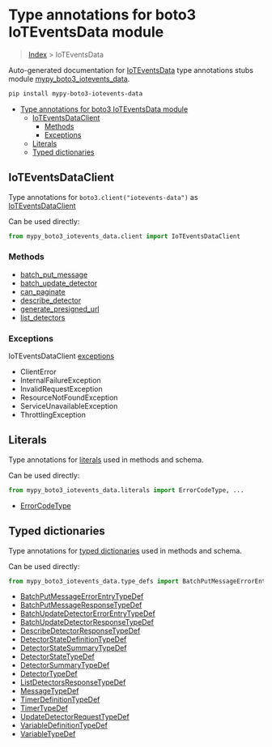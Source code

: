 # Type annotations for boto3 IoTEventsData module

> [Index](..) > IoTEventsData

Auto-generated documentation for
[IoTEventsData](https://boto3.amazonaws.com/v1/documentation/api/latest/reference/services/iotevents-data.html#IoTEventsData)
type annotations stubs module
[mypy_boto3_iotevents_data](https://pypi.org/project/mypy-boto3-iotevents-data/).

```bash
pip install mypy-boto3-iotevents-data
```

- [Type annotations for boto3 IoTEventsData module](#type-annotations-for-boto3-ioteventsdata-module)
  - [IoTEventsDataClient](#ioteventsdataclient)
    - [Methods](#methods)
    - [Exceptions](#exceptions)
  - [Literals](#literals)
  - [Typed dictionaries](#typed-dictionaries)

## IoTEventsDataClient

Type annotations for `boto3.client("iotevents-data")` as
[IoTEventsDataClient](./client.md)

Can be used directly:

```python
from mypy_boto3_iotevents_data.client import IoTEventsDataClient
```

### Methods

- [batch_put_message](./client.md#batch_put_message)
- [batch_update_detector](./client.md#batch_update_detector)
- [can_paginate](./client.md#can_paginate)
- [describe_detector](./client.md#describe_detector)
- [generate_presigned_url](./client.md#generate_presigned_url)
- [list_detectors](./client.md#list_detectors)

### Exceptions

IoTEventsDataClient [exceptions](./client.md#exceptions)

- ClientError
- InternalFailureException
- InvalidRequestException
- ResourceNotFoundException
- ServiceUnavailableException
- ThrottlingException

## Literals

Type annotations for [literals](./literals.md) used in methods and schema.

Can be used directly:

```python
from mypy_boto3_iotevents_data.literals import ErrorCodeType, ...
```

- [ErrorCodeType](./literals.md#errorcodetype)

## Typed dictionaries

Type annotations for [typed dictionaries](./type_defs.md) used in methods and
schema.

Can be used directly:

```python
from mypy_boto3_iotevents_data.type_defs import BatchPutMessageErrorEntryTypeDef, ...
```

- [BatchPutMessageErrorEntryTypeDef](./type_defs.md#batchputmessageerrorentrytypedef)
- [BatchPutMessageResponseTypeDef](./type_defs.md#batchputmessageresponsetypedef)
- [BatchUpdateDetectorErrorEntryTypeDef](./type_defs.md#batchupdatedetectorerrorentrytypedef)
- [BatchUpdateDetectorResponseTypeDef](./type_defs.md#batchupdatedetectorresponsetypedef)
- [DescribeDetectorResponseTypeDef](./type_defs.md#describedetectorresponsetypedef)
- [DetectorStateDefinitionTypeDef](./type_defs.md#detectorstatedefinitiontypedef)
- [DetectorStateSummaryTypeDef](./type_defs.md#detectorstatesummarytypedef)
- [DetectorStateTypeDef](./type_defs.md#detectorstatetypedef)
- [DetectorSummaryTypeDef](./type_defs.md#detectorsummarytypedef)
- [DetectorTypeDef](./type_defs.md#detectortypedef)
- [ListDetectorsResponseTypeDef](./type_defs.md#listdetectorsresponsetypedef)
- [MessageTypeDef](./type_defs.md#messagetypedef)
- [TimerDefinitionTypeDef](./type_defs.md#timerdefinitiontypedef)
- [TimerTypeDef](./type_defs.md#timertypedef)
- [UpdateDetectorRequestTypeDef](./type_defs.md#updatedetectorrequesttypedef)
- [VariableDefinitionTypeDef](./type_defs.md#variabledefinitiontypedef)
- [VariableTypeDef](./type_defs.md#variabletypedef)
